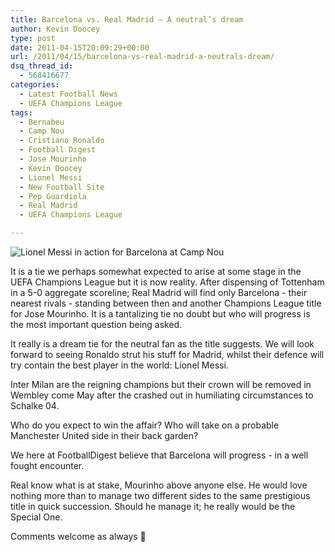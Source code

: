 ```yaml
---
title: Barcelona vs. Real Madrid – A neutral’s dream
author: Kevin Doocey
type: post
date: 2011-04-15T20:09:29+00:00
url: /2011/04/15/barcelona-vs-real-madrid-a-neutrals-dream/
dsq_thread_id:
  - 568416677
categories:
  - Latest Football News
  - UEFA Champions League
tags:
  - Bernabeu
  - Camp Nou
  - Cristiano Ronaldo
  - Football Digest
  - Jose Mourinho
  - Kevin Doocey
  - Lionel Messi
  - New Football Site
  - Pep Guardiola
  - Real Madrid
  - UEFA Champions League

---
```

![Lionel Messi in action for Barcelona at Camp Nou](http://www.footballdigest.org/wp-content/uploads/2011/04/Lionel-Messi-Barcelona.jpg)

It is a tie we perhaps somewhat expected to arise at some stage in the UEFA Champions League but it is now reality. After dispensing of Tottenham in a 5-0 aggregate scoreline; Real Madrid will find only Barcelona - their nearest rivals - standing between then and another Champions League title for Jose Mourinho. It is a tantalizing tie no doubt but who will progress is the most important question being asked.

It really is a dream tie for the neutral fan as the title suggests. We will look forward to seeing Ronaldo strut his stuff for Madrid, whilst their defence will try contain the best player in the world: Lionel Messi.

Inter Milan are the reigning champions but their crown will be removed in Wembley come May after the crashed out in humiliating circumstances to Schalke 04.

Who do you expect to win the affair? Who will take on a probable Manchester United side in their back garden?

We here at FootballDigest believe that Barcelona will progress - in a well fought encounter.

Real know what is at stake, Mourinho above anyone else. He would love nothing more than to manage two different sides to the same prestigious title in quick succession. Should he manage it; he really would be the Special One.

Comments welcome as always 🙂
